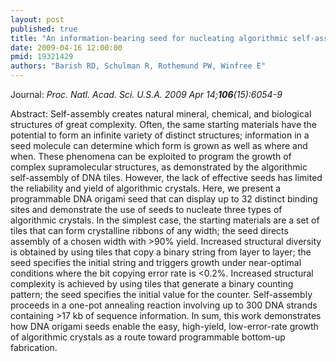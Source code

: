 ```yaml
---
layout: post
published: true
title: "An information-bearing seed for nucleating algorithmic self-assembly."
date: 2009-04-16 12:00:00
pmid: 19321429
authors: "Barish RD, Schulman R, Rothemund PW, Winfree E"
---
```


Journal: *Proc. Natl. Acad. Sci. U.S.A. 2009 Apr 14;**106**(15):6054-9*

Abstract: Self-assembly creates natural mineral, chemical, and biological structures of great complexity. Often, the same starting materials have the potential to form an infinite variety of distinct structures; information in a seed molecule can determine which form is grown as well as where and when. These phenomena can be exploited to program the growth of complex supramolecular structures, as demonstrated by the algorithmic self-assembly of DNA tiles. However, the lack of effective seeds has limited the reliability and yield of algorithmic crystals. Here, we present a programmable DNA origami seed that can display up to 32 distinct binding sites and demonstrate the use of seeds to nucleate three types of algorithmic crystals. In the simplest case, the starting materials are a set of tiles that can form crystalline ribbons of any width; the seed directs assembly of a chosen width with >90% yield. Increased structural diversity is obtained by using tiles that copy a binary string from layer to layer; the seed specifies the initial string and triggers growth under near-optimal conditions where the bit copying error rate is <0.2%. Increased structural complexity is achieved by using tiles that generate a binary counting pattern; the seed specifies the initial value for the counter. Self-assembly proceeds in a one-pot annealing reaction involving up to 300 DNA strands containing >17 kb of sequence information. In sum, this work demonstrates how DNA origami seeds enable the easy, high-yield, low-error-rate growth of algorithmic crystals as a route toward programmable bottom-up fabrication.

